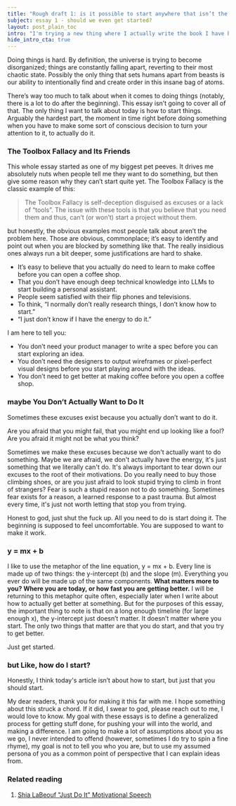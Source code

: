 ```yaml
---
title: "Rough draft 1: is it possible to start anywhere that isn’t the beginning?"
subject: essay 1 - should we even get started?
layout: post_plain_toc
intro: "I'm trying a new thing where I actually write the book I have been joking about writing for the last few years. This is a _very_ rough draft of the beginning of the first chapter. Let me know what you think mdl0394@gmail.com<br /><br /><br />Honestly at this point it's basically just a public journal."
hide_intro_cta: true
---
```


Doing things is hard. By definition, the universe is trying to become disorganized; things are constantly falling apart, reverting to their most chaotic state. Possibly the only thing that sets humans apart from beasts is our ability to intentionally find and create order in this insane bag of atoms.

There’s way too much to talk about when it comes to doing things (notably, there is a lot to do after the beginning). This essay isn’t going to cover all of that. The only thing I want to talk about today is how to start things. Arguably the hardest part, the moment in time right before doing something when you have to make some sort of conscious decision to turn your attention to it, to actually do it.

### The Toolbox Fallacy and Its Friends

This whole essay started as one of my biggest pet peeves. It drives me absolutely nuts when people tell me they want to do something, but then give some reason why they can’t start quite yet. The Toolbox Fallacy is the classic example of this:

> The Toolbox Fallacy is self-deception disguised as excuses or a lack of “tools”. The issue with these tools is that you believe that you need them and thus, can’t (or won’t) start a project without them.

but honestly, the obvious examples most people talk about aren’t the problem here. Those are obvious, commonplace; it’s easy to identify and point out when you are blocked by something like that. The really insidious ones always run a bit deeper, some justifications are hard to shake.

- It’s easy to believe that you actually do need to learn to make coffee before you can open a coffee shop.
- That you don’t have enough deep technical knowledge into LLMs to start building a personal assistant.
- People seem satisfied with their flip phones and televisions.
- To think, “I normally don’t really research things, I don’t know how to start.”
- “I just don’t know if I have the energy to do it.”

I am here to tell you:
- You don’t need your product manager to write a spec before you can start exploring an idea.
- You don’t need the designers to output wireframes or pixel-perfect visual designs before you start playing around with the ideas.
- You don’t need to get better at making coffee before you open a coffee shop.

### maybe You Don’t Actually Want to Do It

Sometimes these excuses exist because you actually don’t want to do it.

Are you afraid that you might fail, that you might end up looking like a fool? Are you afraid it might not be what you think?

Sometimes we make these excuses because we don't actually want to do something. Maybe we are afraid, we don't actually have the energy, it's just something that we literally can't do. It's always important to tear down our excuses to the root of their motivations. Do you really need to buy those climbing shoes, or are you just afraid to look stupid trying to climb in front of strangers? Fear is such a stupid reason not to do something. Sometimes fear exists for a reason, a learned response to a past trauma. But almost every time, it's just not worth letting that stop you from trying.

Honest to god, just shut the fuck up. All you need to do is start doing it. The beginning is supposed to feel uncomfortable. You are supposed to want to make it work.

### y = mx + b

I like to use the metaphor of the line equation, y = mx + b. Every line is made up of two things: the y-intercept (b) and the slope (m). Everything you ever do will be made up of the same components. **What matters more to you? Where you are today, or how fast you are getting better.** I will be returning to this metaphor quite often, especially later when I write about how to actually get better at something. But for the purposes of this essay, the important thing to note is that on a long enough timeline (for large enough x), the y-intercept just doesn’t matter. It doesn’t matter where you start. The only two things that matter are that you do start, and that you try to get better.

Just get started.

### but Like, how do I start?

Honestly, I think today's article isn’t about how to start, but just that you should start.

My dear readers, thank you for making it this far with me. I hope something about this struck a chord. If it did, I swear to god, please reach out to me, I would love to know. My goal with these essays is to define a generalized process for getting stuff done, for pushing your will into the world, and making a difference. I am going to make a lot of assumptions about you as we go, I never intended to offend (however, sometimes I do try to spin a fine rhyme), my goal is not to tell you who you are, but to use my assumed persona of you as a common point of perspective that I can explain ideas from.

### Related reading

 1. [Shia LaBeouf "Just Do It" Motivational Speech](https://www.youtube.com/watch?v=ZXsQAXx_ao0)

<br /><br /><br />
<br /><br /><br />